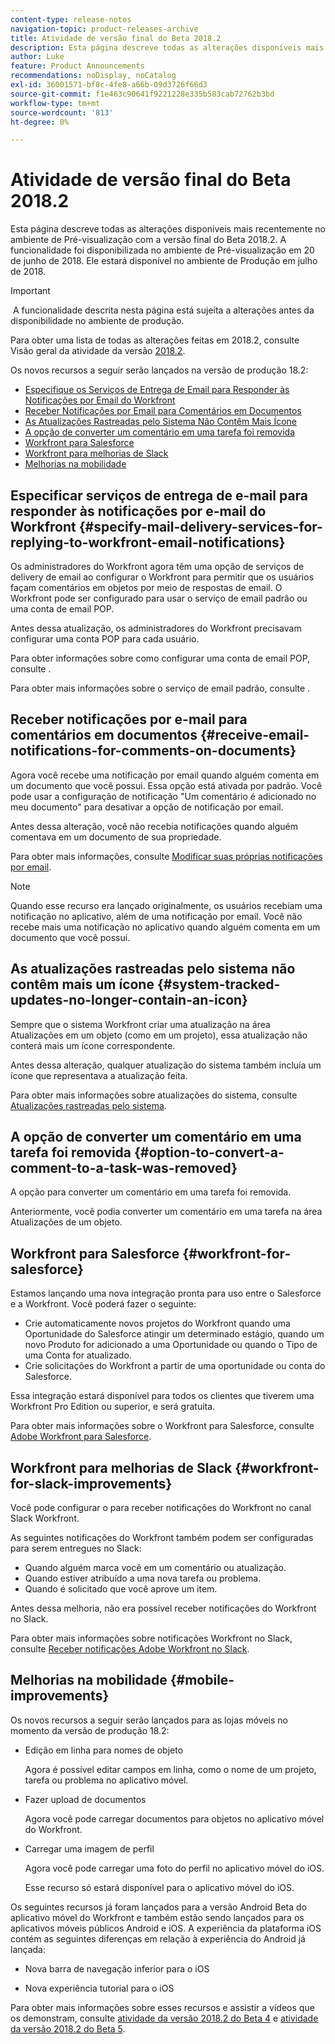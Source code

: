 ```yaml
---
content-type: release-notes
navigation-topic: product-releases-archive
title: Atividade de versão final do Beta 2018.2
description: Esta página descreve todas as alterações disponíveis mais recentemente no ambiente de Pré-visualização com a versão final do Beta 2018.2. A funcionalidade foi disponibilizada no ambiente de Pré-visualização em 20 de junho de 2018. Ele estará disponível no ambiente de Produção em julho de 2018.
author: Luke
feature: Product Announcements
recommendations: noDisplay, noCatalog
exl-id: 36001571-bf8c-4fe8-a66b-09d3726f66d3
source-git-commit: f1e463c90641f9221228e335b583cab72762b3bd
workflow-type: tm+mt
source-wordcount: '813'
ht-degree: 0%

---
```


# Atividade de versão final do Beta 2018.2

Esta página descreve todas as alterações disponíveis mais recentemente no ambiente de Pré-visualização com a versão final do Beta 2018.2. A funcionalidade foi disponibilizada no ambiente de Pré-visualização em 20 de junho de 2018. Ele estará disponível no ambiente de Produção em julho de 2018.

>[!IMPORTANT]
>
> A funcionalidade descrita nesta página está sujeita a alterações antes da disponibilidade no ambiente de produção.

Para obter uma lista de todas as alterações feitas em 2018.2, consulte  Visão geral da atividade da versão [2018.2](../../../../product-announcements/product-releases/quarterly-release-archive/2018.2-release-activity/2018-2-release-activity-overview.md).

Os novos recursos a seguir serão lançados na versão de produção 18.2:

* [Especifique os Serviços de Entrega de Email para Responder às Notificações por Email do Workfront](#specify-mail-delivery-services-for-replying-to-workfront-email-notifications)
* [Receber Notificações por Email para Comentários em Documentos](#receive-email-notifications-for-comments-on-documents)
* [As Atualizações Rastreadas pelo Sistema Não Contêm Mais Ícone](#system-tracked-updates-no-longer-contain-an-icon)
* [A opção de converter um comentário em uma tarefa foi removida](#option-to-convert-a-comment-to-a-task-was-removed)
* [Workfront para Salesforce](#workfront-for-salesforce)
* [Workfront para melhorias de Slack](#workfront-for-slack-improvements)
* [Melhorias na mobilidade](#mobile-improvements)

## Especificar serviços de entrega de e-mail para responder às notificações por e-mail do Workfront {#specify-mail-delivery-services-for-replying-to-workfront-email-notifications}

Os administradores do Workfront agora têm uma opção de serviços de delivery de email ao configurar o Workfront para permitir que os usuários façam comentários em objetos por meio de respostas de email. O Workfront pode ser configurado para usar o serviço de email padrão ou uma conta de email POP.

Antes dessa atualização, os administradores do Workfront precisavam configurar uma conta POP para cada usuário. 

Para obter informações sobre como configurar uma conta de email POP, consulte .

Para obter mais informações sobre o serviço de email padrão, consulte .

## Receber notificações por e-mail para comentários em documentos {#receive-email-notifications-for-comments-on-documents}

Agora você recebe uma notificação por email quando alguém comenta em um documento que você possui. Essa opção está ativada por padrão. Você pode usar a configuração de notificação &quot;Um comentário é adicionado no meu documento&quot; para desativar a opção de notificação por email.

Antes dessa alteração, você não recebia notificações quando alguém comentava em um documento de sua propriedade. 

Para obter mais informações, consulte [Modificar suas próprias notificações por email](../../../../workfront-basics/using-notifications/activate-or-deactivate-your-own-event-notifications.md).

>[!NOTE]
>
>Quando esse recurso era lançado originalmente, os usuários recebiam uma notificação no aplicativo, além de uma notificação por email. Você não recebe mais uma notificação no aplicativo quando alguém comenta em um documento que você possui. 

## As atualizações rastreadas pelo sistema não contêm mais um ícone {#system-tracked-updates-no-longer-contain-an-icon}

Sempre que o sistema Workfront criar uma atualização na área Atualizações em um objeto (como em um projeto), essa atualização não conterá mais um ícone correspondente.

Antes dessa alteração, qualquer atualização do sistema também incluía um ícone que representava a atualização feita.

Para obter mais informações sobre atualizações do sistema, consulte [Atualizações rastreadas pelo sistema](../../../../administration-and-setup/set-up-workfront/system-tracked-update-feeds/system-tracked-update-feeds.md).

## A opção de converter um comentário em uma tarefa foi removida {#option-to-convert-a-comment-to-a-task-was-removed}

A opção para converter um comentário em uma tarefa foi removida.

Anteriormente, você podia converter um comentário em uma tarefa na área Atualizações de um objeto.

## Workfront para Salesforce {#workfront-for-salesforce}

Estamos lançando uma nova integração pronta para uso entre o Salesforce e a Workfront. Você poderá fazer o seguinte:

* Crie automaticamente novos projetos do Workfront quando uma Oportunidade do Salesforce atingir um determinado estágio, quando um novo Produto for adicionado a uma Oportunidade ou quando o Tipo de uma Conta for atualizado.
* Crie solicitações do Workfront a partir de uma oportunidade ou conta do Salesforce.

Essa integração estará disponível para todos os clientes que tiverem uma Workfront Pro Edition ou superior, e será gratuita.

Para obter mais informações sobre o Workfront para Salesforce, consulte  [Adobe Workfront para Salesforce](../../../../workfront-integrations-and-apps/using-workfront-with-salesforce/workfront-for-salesforce.md).

## Workfront para melhorias de Slack {#workfront-for-slack-improvements}

Você pode configurar o para receber notificações do Workfront no canal Slack Workfront.

As seguintes notificações do Workfront também podem ser configuradas para serem entregues no Slack:

* Quando alguém marca você em um comentário ou atualização.
* Quando estiver atribuído a uma nova tarefa ou problema.
* Quando é solicitado que você aprove um item.

Antes dessa melhoria, não era possível receber notificações do Workfront no Slack.

Para obter mais informações sobre notificações Workfront no Slack, consulte [Receber notificações Adobe Workfront no Slack](../../../../workfront-integrations-and-apps/using-workfront-with-slack/receive-workfront-notifications-in-slack.md).

## Melhorias na mobilidade {#mobile-improvements}

Os novos recursos a seguir serão lançados para as lojas móveis no momento da versão de produção 18.2:

* Edição em linha para nomes de objeto 

  Agora é possível editar campos em linha, como o nome de um projeto, tarefa ou problema no aplicativo móvel.

* Fazer upload de documentos 

  Agora você pode carregar documentos para objetos no aplicativo móvel do Workfront.

* Carregar uma imagem de perfil 

  Agora você pode carregar uma foto do perfil no aplicativo móvel do iOS.

  Esse recurso só estará disponível para o aplicativo móvel do iOS.

Os seguintes recursos já foram lançados para a versão Android Beta do aplicativo móvel do Workfront e também estão sendo lançados para os aplicativos móveis públicos Android e iOS. A experiência da plataforma iOS contém as seguintes diferenças em relação à experiência do Android já lançada:

* Nova barra de navegação inferior para o iOS 

* Nova experiência tutorial para o iOS 

Para obter mais informações sobre esses recursos e assistir a vídeos que os demonstram, consulte [atividade da versão 2018.2 do Beta 4](../../../../product-announcements/product-releases/quarterly-release-archive/2018.2-release-activity/2018-2-beta-4-release-activity.md) e [atividade da versão 2018.2 do Beta 5](../../../../product-announcements/product-releases/quarterly-release-archive/2018.2-release-activity/2018-2-beta-5-release-activity.md).
